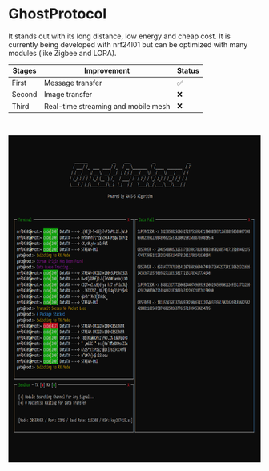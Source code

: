 # GhostProtocol

It stands out with its long distance, low energy and cheap cost. It is currently being developed with nrf24l01 but can be optimized with many modules (like Zigbee and LORA).


| Stages      | Improvement | Status |
| ----------- | ----------- | -----------
| First       | Message transfer |✅|
| Second      | Image transfer |❌|
| Third       | Real-time streaming and mobile mesh |❌|

<p>&nbsp;</p>
<p align="center">
<img width="900" height="653" src="https://raw.githubusercontent.com/x3beche/GhostProtocol/main/Documents/gp.png">
</p>
